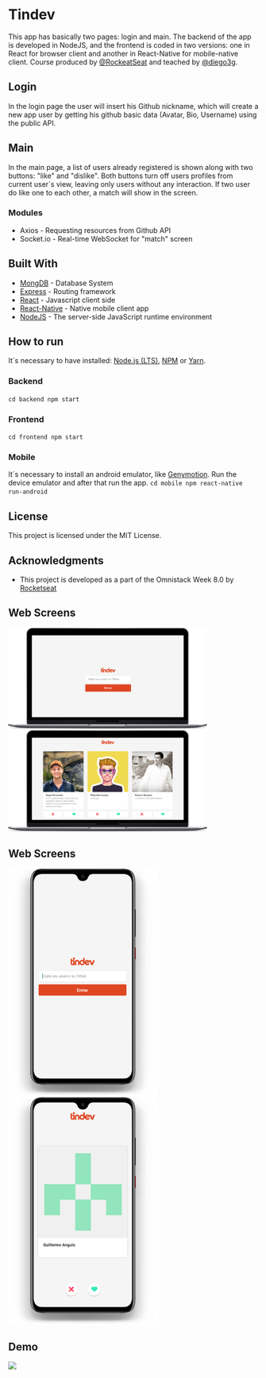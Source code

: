 # Tindev
This app has basically two pages: login and main. The backend of the app is developed in NodeJS, and the frontend is coded in two versions: one in React for browser client and another in React-Native for mobile-native client. Course produced by [@RockeatSeat](https://github.com/Rocketseat) and teached by [@diego3g](https://github.com/diego3g).

## Login
In the login page the user will insert his Github nickname, which will create a new app user by getting his github basic data (Avatar, Bio, Username) using the public API.

## Main
In the main page, a list of users already registered is shown along with two buttons: "like" and "dislike". Both buttons turn off users profiles from current user´s view, leaving only users without any interaction.
If two user do like one to each other, a match will show in the screen.

### Modules
* Axios - Requesting resources from Github API
* Socket.io - Real-time WebSocket for "match" screen 


## Built With

* [MongDB](https://www.mongodb.com/) - Database System
* [Express](https://expressjs.com/en/guide/routing.html) - Routing framework
* [React](https://reactjs.org/) - Javascript client side
* [React-Native](http://www.reactnative.com/) - Native mobile client app
* [NodeJS](https://nodejs.org/en/) -  The server-side JavaScript runtime environment

## How to run
It´s necessary to have installed: [Node.js (LTS)](https://nodejs.org/en/), [NPM](https://www.npmjs.com/get-npm) or [Yarn](https://yarnpkg.com/lang/en/).

### Backend
``
cd backend
npm start
``
### Frontend
``
cd frontend
npm start
``
### Mobile
It´s necessary to install an android emulator, like [Genymotion](https://www.genymotion.com/). Run the device emulator and after that run the app.
``
cd mobile
npm react-native run-android
``

## License

This project is licensed under the MIT License.

## Acknowledgments

* This project is developed as a part of the Omnistack Week 8.0 by [Rocketseat](https://github.com/Rocketseat) 

## Web Screens
<img src="https://github.com/GuilleAngulo/tindev/blob/master/react-1.png" width="400"> <img src="https://github.com/GuilleAngulo/tindev/blob/master/react-2.png" width="400">

## Web Screens

<img src="https://github.com/GuilleAngulo/tindev/blob/master/app-1.png" width="300"> <img src="https://github.com/GuilleAngulo/tindev/blob/master/mobile-2.png" width="300">

## Demo
<img src="https://github.com/GuilleAngulo/tindev/blob/master/match.gif" width="800">

